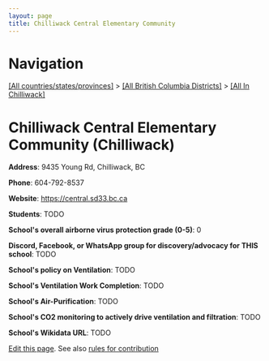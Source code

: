 ```yaml
---
layout: page
title: Chilliwack Central Elementary Community
---
```

# Navigation

[[All countries/states/provinces]](../../..) > [[All British Columbia Districts]](../..) > [[All In Chilliwack]](..)

# Chilliwack Central Elementary Community (Chilliwack)

**Address**: 9435 Young Rd, Chilliwack, BC

**Phone**: 604-792-8537

**Website**: <https://central.sd33.bc.ca>

**Students**: TODO

**School's overall airborne virus protection grade (0-5)**: 0

**Discord, Facebook, or WhatsApp group for discovery/advocacy for THIS school**: TODO

**School's policy on Ventilation**: TODO

**School's Ventilation Work Completion**: TODO

**School's Air-Purification**: TODO

**School's CO2 monitoring to actively drive ventilation and filtration**: TODO

**School's Wikidata URL**: TODO


[Edit this page](https://github.com/ventilate-schools/BC/edit/main/./Chilliwack/Chilliwack_Central_Elementary_Community.md). See also [rules for contribution](../../../contribution-rules/)